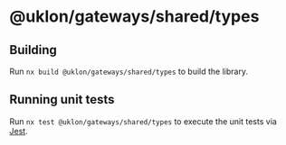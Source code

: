 # @uklon/gateways/shared/types

## Building

Run `nx build @uklon/gateways/shared/types` to build the library.

## Running unit tests

Run `nx test @uklon/gateways/shared/types` to execute the unit tests via [Jest](https://jestjs.io).


